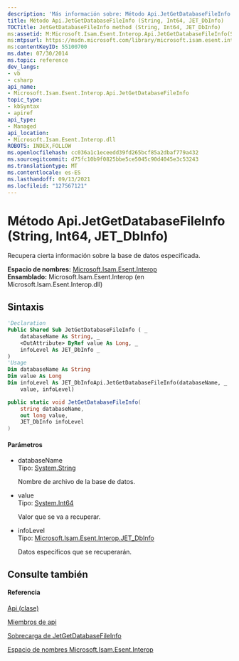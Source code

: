 ```yaml
---
description: 'Más información sobre: Método Api.JetGetDatabaseFileInfo (String, Int64, JET_DbInfo)'
title: Método Api.JetGetDatabaseFileInfo (String, Int64, JET_DbInfo)
TOCTitle: JetGetDatabaseFileInfo method (String, Int64, JET_DbInfo)
ms:assetid: M:Microsoft.Isam.Esent.Interop.Api.JetGetDatabaseFileInfo(System.String,System.Int64@,Microsoft.Isam.Esent.Interop.JET_DbInfo)
ms:mtpsurl: https://msdn.microsoft.com/library/microsoft.isam.esent.interop.api.jetgetdatabasefileinfo(v=EXCHG.10)
ms:contentKeyID: 55100700
ms.date: 07/30/2014
ms.topic: reference
dev_langs:
- vb
- csharp
api_name:
- Microsoft.Isam.Esent.Interop.Api.JetGetDatabaseFileInfo
topic_type:
- kbSyntax
- apiref
api_type:
- Managed
api_location:
- Microsoft.Isam.Esent.Interop.dll
ROBOTS: INDEX,FOLLOW
ms.openlocfilehash: cc036a1c1eceedd39fd265bcf85a2dbaf779a432
ms.sourcegitcommit: d75fc10b9f0825bbe5ce5045c90d4045e3c53243
ms.translationtype: MT
ms.contentlocale: es-ES
ms.lasthandoff: 09/13/2021
ms.locfileid: "127567121"
---
```

# <a name="apijetgetdatabasefileinfo-method-string-int64-jet_dbinfo"></a>Método Api.JetGetDatabaseFileInfo (String, Int64, JET_DbInfo)

Recupera cierta información sobre la base de datos especificada.

**Espacio de nombres:**  [Microsoft.Isam.Esent.Interop](./microsoft.isam.esent.interop-namespace.md)  
**Ensamblado:**  Microsoft.Isam.Esent.Interop (en Microsoft.Isam.Esent.Interop.dll)

## <a name="syntax"></a>Sintaxis

``` vb
'Declaration
Public Shared Sub JetGetDatabaseFileInfo ( _
    databaseName As String, _
    <OutAttribute> ByRef value As Long, _
    infoLevel As JET_DbInfo _
)
'Usage
Dim databaseName As String
Dim value As Long
Dim infoLevel As JET_DbInfoApi.JetGetDatabaseFileInfo(databaseName, _
    value, infoLevel)
```

``` csharp
public static void JetGetDatabaseFileInfo(
    string databaseName,
    out long value,
    JET_DbInfo infoLevel
)
```

#### <a name="parameters"></a>Parámetros

  - databaseName  
    Tipo: [System.String](/dotnet/api/system.string)  
    
    Nombre de archivo de la base de datos.

<!-- end list -->

  - value  
    Tipo: [System.Int64](/dotnet/api/system.int64)  
    
    Valor que se va a recuperar.

<!-- end list -->

  - infoLevel  
    Tipo: [Microsoft.Isam.Esent.Interop.JET_DbInfo](./jet-dbinfo-enumeration.md)  
    
    Datos específicos que se recuperarán.

## <a name="see-also"></a>Consulte también

#### <a name="reference"></a>Referencia

[Api (clase)](./api-class.md)

[Miembros de api](./api-members.md)

[Sobrecarga de JetGetDatabaseFileInfo](./api.jetgetdatabasefileinfo-method.md)

[Espacio de nombres Microsoft.Isam.Esent.Interop](./microsoft.isam.esent.interop-namespace.md)
